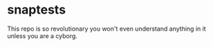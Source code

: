 # snaptests
This repo is so revolutionary you won't even understand anything in it unless you are a cyborg.
